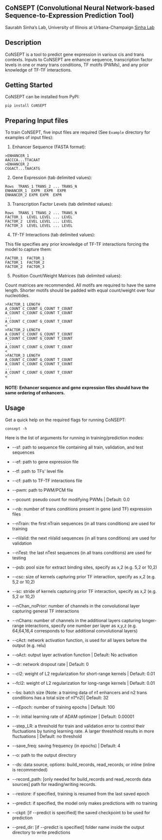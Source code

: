 ## CoNSEPT (Convolutional Neural Network-based Sequence-to-Expression Prediction Tool)
Saurabh Sinha’s Lab, University of Illinois at Urbana-Champaign [Sinha Lab](https://www.sinhalab.net/sinha-s-home)

## Description
CoNSEPT is a tool to predict gene expression in various cis and trans contexts. Inputs to CoNSEPT are enhancer sequence, transcription factor levels in one or many trans conditions, TF motifs (PWMs), and any prior knowledge of TF-TF interactions.

## Getting Started
CoNSEPT can be installed from PyPI:

```pip install CoNSEPT```

## Preparing Input files
To train CoNSEPT, five input files are required (See ```Example``` directory for examples of input files):

1. Enhancer Sequence (FASTA format):

```
>ENHANCER_1
AACCCA...TTACAAT
>ENHANCER_2
CGGACT...TAACATG
```

2. Gene Expression (tab delimited values):

```
Rows  TRANS_1 TRANS_2 ... TRANS_N
ENHANCER_1  EXPR  EXPR  EXPR
ENHANCER_2 EXPR EXPR  EXPR
```

3. Transcription Factor Levels (tab delimited values):

```
Rows  TRANS_1 TRANS_2 ... TRANS_N
FACTOR_1  LEVEL LEVEL ... LEVEL
FACTOR_2  LEVEL LEVEL ... LEVEL
FACTOR_3  LEVEL LEVEL ... LEVEL
```

4. TF-TF Interactions (tab delimited values):

This file specifies any prior knowledge of TF-TF interactions forcing the model to capture them:

```
FACTOR_1  FACTOR_1
FACTOR_1  FACTOR_2
FACTOR_2  FACTOR_3
```

5. Position Count/Weight Matrices (tab delimited values):

Count matrices are recommended. All motifs are required to have the same length. Shorter motifs should be padded with equal count/weight over four nucleotides.

```
>FACTOR_1 LENGTH
A_COUNT C_COUNT G_COUNT T_COUNT
A_COUNT C_COUNT G_COUNT T_COUNT
...
A_COUNT C_COUNT G_COUNT T_COUNT
<
>FACTOR_2 LENGTH
A_COUNT C_COUNT G_COUNT T_COUNT
A_COUNT C_COUNT G_COUNT T_COUNT
...
A_COUNT C_COUNT G_COUNT T_COUNT
<
>FACTOR_3 LENGTH
A_COUNT C_COUNT G_COUNT T_COUNT
A_COUNT C_COUNT G_COUNT T_COUNT
...
A_COUNT C_COUNT G_COUNT T_COUNT
<
```

#### NOTE: Enhancer sequence and gene expression files should have the same ordering of enhancers.

## Usage
Get a quick help on the required flags for running CoNSEPT:

```consept -h```

Here is the list of arguments for running in training/prediction modes:

* --sf: path to sequence file containing all train, validation, and test sequences
* --ef: path to gene expression file
* --tf: path to TFs' level file
* --cf: path to TF-TF interactions file
* --pwm: path to PWM/PCM file
* --pcount: pseudo count for modifying PWMs | Default: 0.0
* --nb: number of trans conditions present in gene (and TF) expression files
* --nTrain: the first nTrain sequences (in all trans conditions) are used for training
* --nValid: the next nValid sequences (in all trans conditions) are used for validation
* --nTest: the last nTest sequences (in all trans conditions) are used for testing
* --psb: pool size for extract binding sites, specify as x,2 (e.g. 5,2 or 10,2)
* --csc: size of kernels capturing prior TF interaction, specify as x,2 (e.g. 5,2 or 10,2)
* --sc: stride of kernels capturing prior TF interaction, specify as x,2 (e.g. 5,2 or 10,2)
* --nChan_noPrior: number of channels in the convolutional layer capturing general TF interactions
* --nChans: number of channels in the additional layers capturing longer-range interactions, specify one number per layer as x,y,z (e.g. 64,64,16,4 corresponds to four additional convolutional layers)
* --cAct: network activation function, is used for all layers before the output (e.g. relu)
* --oAct: output layer activation function | Default: No activation
* --dr: network dropout rate | Default: 0
* --cl2: weight of L2 regularization for short-range kernels | Default: 0.01
* --fcl2: weight of L2 regularization for long-range kernels | Default: 0.01
* --bs: batch size (Note: a training data of n1 enhancers and n2 trans conditions has a total size of n1*n2)| Default: 32
* --nEpoch: number of training epochs | Default: 100
* --lr: initial learning rate of ADAM optimizer | Default: 0.00001
* --step_LR: a threshold for train and validation error to control their fluctuations by tuning learning rate. A larger threshhold results in more fluctuations | Default: no threshold
* --save_freq: saving frequency (in epochs) | Default: 4
* --o: path to the output directory
* --ds: data source, options: build_records, read_records, or inline (inline is recommended)
* --record_path: [only needed for build_records and read_records data sources] path for reading/writing records.
* --restore: if specified, training is resumed from the last saved epoch

* --predict: if specified, the model only makes predictions with no training
* --ckpt: [if --predict is specified] the saved checkpoint to be used for prediction
* --pred_dir: [if --predict is specified] folder name inside the output directory to write predictions
